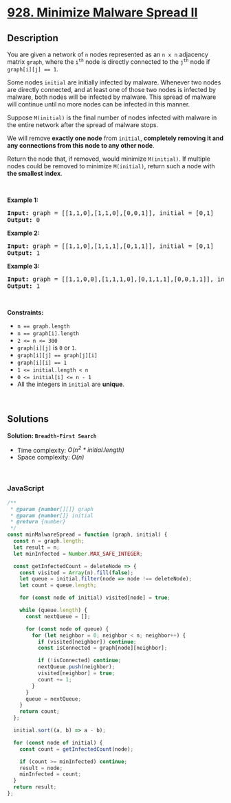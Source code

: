 # [928. Minimize Malware Spread II](https://leetcode.com/problems/minimize-malware-spread-ii)

## Description

<div class="elfjS" data-track-load="description_content"><p>You are given a network of <code>n</code> nodes represented as an <code>n x n</code> adjacency matrix <code>graph</code>, where the <code>i<sup>th</sup></code> node is directly connected to the <code>j<sup>th</sup></code> node if <code>graph[i][j] == 1</code>.</p>

<p>Some nodes <code>initial</code> are initially infected by malware. Whenever two nodes are directly connected, and at least one of those two nodes is infected by malware, both nodes will be infected by malware. This spread of malware will continue until no more nodes can be infected in this manner.</p>

<p>Suppose <code>M(initial)</code> is the final number of nodes infected with malware in the entire network after the spread of malware stops.</p>

<p>We will remove <strong>exactly one node</strong> from <code>initial</code>, <strong>completely removing it and any connections from this node to any other node</strong>.</p>

<p>Return the node that, if removed, would minimize <code>M(initial)</code>. If multiple nodes could be removed to minimize <code>M(initial)</code>, return such a node with <strong>the smallest index</strong>.</p>

<p>&nbsp;</p>
<p><strong class="example">Example 1:</strong></p>
<pre><strong>Input:</strong> graph = [[1,1,0],[1,1,0],[0,0,1]], initial = [0,1]
<strong>Output:</strong> 0
</pre><p><strong class="example">Example 2:</strong></p>
<pre><strong>Input:</strong> graph = [[1,1,0],[1,1,1],[0,1,1]], initial = [0,1]
<strong>Output:</strong> 1
</pre><p><strong class="example">Example 3:</strong></p>
<pre><strong>Input:</strong> graph = [[1,1,0,0],[1,1,1,0],[0,1,1,1],[0,0,1,1]], initial = [0,1]
<strong>Output:</strong> 1
</pre>
<p>&nbsp;</p>
<p><strong>Constraints:</strong></p>

<ul>
	<li><code>n == graph.length</code></li>
	<li><code>n == graph[i].length</code></li>
	<li><code>2 &lt;= n &lt;= 300</code></li>
	<li><code>graph[i][j]</code> is <code>0</code> or <code>1</code>.</li>
	<li><code>graph[i][j] == graph[j][i]</code></li>
	<li><code>graph[i][i] == 1</code></li>
	<li><code>1 &lt;= initial.length &lt;&nbsp;n</code></li>
	<li><code>0 &lt;= initial[i] &lt;= n - 1</code></li>
	<li>All the integers in <code>initial</code> are <strong>unique</strong>.</li>
</ul>
</div>

<p>&nbsp;</p>

## Solutions

**Solution: `Breadth-First Search`**

- Time complexity: <em>O(n<sup>2</sup> \* initial.length)</em>
- Space complexity: <em>O(n)</em>

<p>&nbsp;</p>

### **JavaScript**

```js
/**
 * @param {number[][]} graph
 * @param {number[]} initial
 * @return {number}
 */
const minMalwareSpread = function (graph, initial) {
  const n = graph.length;
  let result = n;
  let minInfected = Number.MAX_SAFE_INTEGER;

  const getInfectedCount = deleteNode => {
    const visited = Array(n).fill(false);
    let queue = initial.filter(node => node !== deleteNode);
    let count = queue.length;

    for (const node of initial) visited[node] = true;

    while (queue.length) {
      const nextQueue = [];

      for (const node of queue) {
        for (let neighbor = 0; neighbor < n; neighbor++) {
          if (visited[neighbor]) continue;
          const isConnected = graph[node][neighbor];

          if (!isConnected) continue;
          nextQueue.push(neighbor);
          visited[neighbor] = true;
          count += 1;
        }
      }
      queue = nextQueue;
    }
    return count;
  };

  initial.sort((a, b) => a - b);

  for (const node of initial) {
    const count = getInfectedCount(node);

    if (count >= minInfected) continue;
    result = node;
    minInfected = count;
  }
  return result;
};
```
